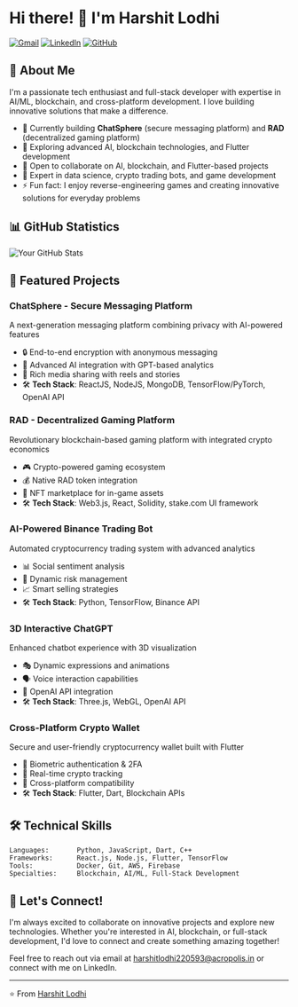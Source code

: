 
# Hi there! 👋 I'm Harshit Lodhi

[![Gmail](https://img.shields.io/badge/Gmail-D14836?style=flat&logo=gmail&logoColor=white)](mailto:harshitlodhi220593@acropolis.in)
[![LinkedIn](https://img.shields.io/badge/LinkedIn-0077B5?style=flat&logo=linkedin&logoColor=white)]((https://www.linkedin.com/in/harshitlodhidatascientist/))
[![GitHub](https://img.shields.io/badge/GitHub-100000?style=flat&logo=github&logoColor=white)]((https://github.com/Harshit16g/Harshit16g))
## 💫 About Me

I'm a passionate tech enthusiast and full-stack developer with expertise in AI/ML, blockchain, and cross-platform development. I love building innovative solutions that make a difference.

- 🔭 Currently building **ChatSphere** (secure messaging platform) and **RAD** (decentralized gaming platform)
- 🌱 Exploring advanced AI, blockchain technologies, and Flutter development
- 👯 Open to collaborate on AI, blockchain, and Flutter-based projects
- 💬 Expert in data science, crypto trading bots, and game development
- ⚡ Fun fact: I enjoy reverse-engineering games and creating innovative solutions for everyday problems

## 📊 GitHub Statistics

![Your GitHub Stats](https://github-readme-stats.vercel.app/api?username=Harshit16g&show_icons=true&theme=dark)


## 🚀 Featured Projects

### ChatSphere - Secure Messaging Platform
A next-generation messaging platform combining privacy with AI-powered features
- 🔒 End-to-end encryption with anonymous messaging
- 🤖 Advanced AI integration with GPT-based analytics
- 📸 Rich media sharing with reels and stories
- 🛠️ **Tech Stack**: ReactJS, NodeJS, MongoDB, TensorFlow/PyTorch, OpenAI API

### RAD - Decentralized Gaming Platform
Revolutionary blockchain-based gaming platform with integrated crypto economics
- 🎮 Crypto-powered gaming ecosystem
- 💰 Native RAD token integration
- 🏪 NFT marketplace for in-game assets
- 🛠️ **Tech Stack**: Web3.js, React, Solidity, stake.com UI framework

### AI-Powered Binance Trading Bot
Automated cryptocurrency trading system with advanced analytics
- 📊 Social sentiment analysis
- 🤖 Dynamic risk management
- 📈 Smart selling strategies
- 🛠️ **Tech Stack**: Python, TensorFlow, Binance API

### 3D Interactive ChatGPT
Enhanced chatbot experience with 3D visualization
- 🎭 Dynamic expressions and animations
- 🗣️ Voice interaction capabilities
- 🤖 OpenAI API integration
- 🛠️ **Tech Stack**: Three.js, WebGL, OpenAI API

### Cross-Platform Crypto Wallet
Secure and user-friendly cryptocurrency wallet built with Flutter
- 🔐 Biometric authentication & 2FA
- 💱 Real-time crypto tracking
- 📱 Cross-platform compatibility
- 🛠️ **Tech Stack**: Flutter, Dart, Blockchain APIs

## 🛠️ Technical Skills

```text
Languages:       Python, JavaScript, Dart, C++
Frameworks:      React.js, Node.js, Flutter, TensorFlow
Tools:           Docker, Git, AWS, Firebase
Specialties:     Blockchain, AI/ML, Full-Stack Development
```



## 🤝 Let's Connect!

I'm always excited to collaborate on innovative projects and explore new technologies. Whether you're interested in AI, blockchain, or full-stack development, I'd love to connect and create something amazing together!

Feel free to reach out via email at harshitlodhi220593@acropolis.in or connect with me on LinkedIn.

---
⭐️ From [Harshit Lodhi](https://github.com/Harshit16g)
